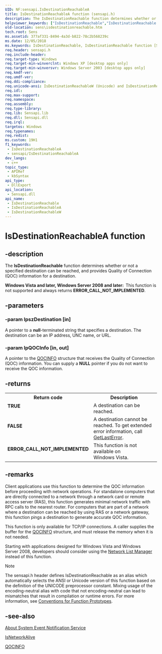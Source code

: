 ```yaml
---
UID: NF:sensapi.IsDestinationReachableA
title: IsDestinationReachableA function (sensapi.h)
description: The IsDestinationReachable function determines whether or not a specified destination can be reached, and provides Quality of Connection (QOC) information for a destination.
helpviewer_keywords: ["IsDestinationReachable","IsDestinationReachable function [SENS]","IsDestinationReachableA","IsDestinationReachableW","_zaw_isdestinationreachable","sens.isdestinationreachable","sensapi/IsDestinationReachable","sensapi/IsDestinationReachableA","sensapi/IsDestinationReachableW","syncmgr.isdestinationreachable"]
old-location: sens\isdestinationreachable.htm
tech.root: Sens
ms.assetid: 377af331-8494-4a3d-b822-78c2b568239c
ms.date: 12/05/2018
ms.keywords: IsDestinationReachable, IsDestinationReachable function [SENS], IsDestinationReachableA, IsDestinationReachableW, _zaw_isdestinationreachable, sens.isdestinationreachable, sensapi/IsDestinationReachable, sensapi/IsDestinationReachableA, sensapi/IsDestinationReachableW, syncmgr.isdestinationreachable
req.header: sensapi.h
req.include-header: 
req.target-type: Windows
req.target-min-winverclnt: Windows XP [desktop apps only]
req.target-min-winversvr: Windows Server 2003 [desktop apps only]
req.kmdf-ver: 
req.umdf-ver: 
req.ddi-compliance: 
req.unicode-ansi: IsDestinationReachableW (Unicode) and IsDestinationReachableA (ANSI)
req.idl: 
req.max-support: 
req.namespace: 
req.assembly: 
req.type-library: 
req.lib: Sensapi.lib
req.dll: Sensapi.dll
req.irql: 
targetos: Windows
req.typenames: 
req.redist: 
ms.custom: 19H1
f1_keywords:
 - IsDestinationReachableA
 - sensapi/IsDestinationReachableA
dev_langs:
 - c++
topic_type:
 - APIRef
 - kbSyntax
api_type:
 - DllExport
api_location:
 - Sensapi.dll
api_name:
 - IsDestinationReachable
 - IsDestinationReachableA
 - IsDestinationReachableW
---
```


# IsDestinationReachableA function


## -description

The 
<b>IsDestinationReachable</b> function determines whether or not  a specified destination can be reached, and provides Quality of Connection (QOC) information for a destination.

<b>Windows Vista and later, Windows Server 2008 and later:  </b>This function is not supported and always returns <b>ERROR_CALL_NOT_IMPLEMENTED</b>.

## -parameters

### -param lpszDestination [in]

A pointer to a <b>null</b>-terminated string that specifies a destination. The destination can be an IP address, UNC name, or URL.

### -param lpQOCInfo [in, out]

A pointer to the 
<a href="https://docs.microsoft.com/windows/desktop/api/sensapi/ns-sensapi-qocinfo">QOCINFO</a> structure that receives the Quality of Connection (QOC) information. You can supply a <b>NULL</b> pointer if you do not want to receive the QOC information.

## -returns

<table>
<tr>
<th>Return code</th>
<th>Description</th>
</tr>
<tr>
<td width="40%">
<dl>
<dt><b>TRUE</b></dt>
</dl>
</td>
<td width="60%">
A destination can be reached.

</td>
</tr>
<tr>
<td width="40%">
<dl>
<dt><b>FALSE</b></dt>
</dl>
</td>
<td width="60%">
A destination cannot be reached. To get extended error information, call 
<a href="https://docs.microsoft.com/windows/desktop/api/errhandlingapi/nf-errhandlingapi-getlasterror">GetLastError</a>.

</td>
</tr>
<tr>
<td width="40%">
<dl>
<dt><b>ERROR_CALL_NOT_IMPLEMENTED</b></dt>
</dl>
</td>
<td width="60%">
This function is not available on Windows Vista.

</td>
</tr>
</table>

## -remarks

Client applications use this function to determine the QOC information before proceeding with network operations. For standalone computers that are directly connected to a network through a network card or remote access server (RAS), this function generates minimal network traffic with RPC calls to the nearest router. For computers that are part of a network where a destination can be reached by using RAS or a network gateway, this function pings a destination to generate accurate QOC information.

This function is only available for TCP/IP connections. A caller supplies the buffer for the 
<a href="https://docs.microsoft.com/windows/desktop/api/sensapi/ns-sensapi-qocinfo">QOCINFO</a> structure, and must release the memory when it is not needed.

Starting with applications designed for Windows Vista and Windows Server 2008, developers should consider using the <a href="https://docs.microsoft.com/windows/desktop/NLA/portal">Network List Manager</a> instead of this function.







> [!NOTE]
> The sensapi.h header defines IsDestinationReachable as an alias which automatically selects the ANSI or Unicode version of this function based on the definition of the UNICODE preprocessor constant. Mixing usage of the encoding-neutral alias with code that not encoding-neutral can lead to mismatches that result in compilation or runtime errors. For more information, see [Conventions for Function Prototypes](/windows/win32/intl/conventions-for-function-prototypes).

## -see-also

<a href="https://docs.microsoft.com/windows/desktop/Sens/about-system-event-notification-service">About System Event Notification Service</a>



<a href="https://docs.microsoft.com/windows/desktop/api/sensapi/nf-sensapi-isnetworkalive">IsNetworkAlive</a>



<a href="https://docs.microsoft.com/windows/desktop/api/sensapi/ns-sensapi-qocinfo">QOCINFO</a>

